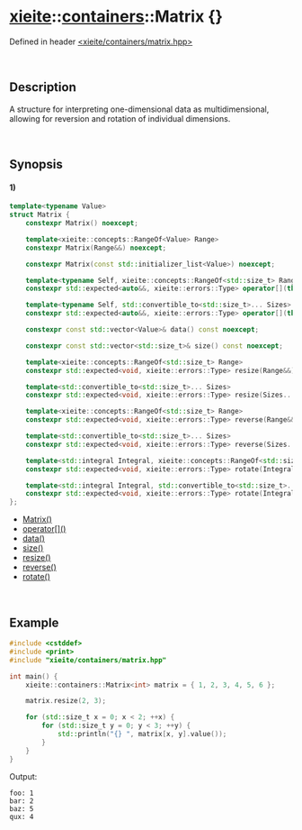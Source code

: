 # [xieite](../../xieite.md)\:\:[containers](../../containers.md)\:\:Matrix \{\}
Defined in header [<xieite/containers/matrix.hpp>](../../../include/xieite/containers/matrix.hpp)

&nbsp;

## Description
A structure for interpreting one-dimensional data as multidimensional, allowing for reversion and rotation of individual dimensions.

&nbsp;

## Synopsis
#### 1)
```cpp
template<typename Value>
struct Matrix {
    constexpr Matrix() noexcept;

    template<xieite::concepts::RangeOf<Value> Range>
    constexpr Matrix(Range&&) noexcept;

    constexpr Matrix(const std::initializer_list<Value>) noexcept;

    template<typename Self, xieite::concepts::RangeOf<std::size_t> Range>
    constexpr std::expected<auto&&, xieite::errors::Type> operator[](this Self&&, Range&&) noexcept;

    template<typename Self, std::convertible_to<std::size_t>... Sizes>
    constexpr std::expected<auto&&, xieite::errors::Type> operator[](this Self&&, Sizes...) noexcept;

    constexpr const std::vector<Value>& data() const noexcept;

    constexpr const std::vector<std::size_t>& size() const noexcept;

    template<xieite::concepts::RangeOf<std::size_t> Range>
    constexpr std::expected<void, xieite::errors::Type> resize(Range&&) noexcept;

    template<std::convertible_to<std::size_t>... Sizes>
    constexpr std::expected<void, xieite::errors::Type> resize(Sizes...) noexcept;

    template<xieite::concepts::RangeOf<std::size_t> Range>
    constexpr std::expected<void, xieite::errors::Type> reverse(Range&&) noexcept;

    template<std::convertible_to<std::size_t>... Sizes>
    constexpr std::expected<void, xieite::errors::Type> reverse(Sizes...) noexcept;

    template<std::integral Integral, xieite::concepts::RangeOf<std::size_t> Range>
    constexpr std::expected<void, xieite::errors::Type> rotate(Integral, Range&&) noexcept;

    template<std::integral Integral, std::convertible_to<std::size_t>... Sizes>
    constexpr std::expected<void, xieite::errors::Type> rotate(Integral, Sizes...) noexcept;
};
```
- [Matrix\(\)](./structures/matrix/1/operators/constructor.md)
- [operator\[\]\(\)](./structures/matrix/1/operators/array_subscript.md)
- [data\(\)](./structures/matrix/1/data.md)
- [size\(\)](./structures/matrix/1/size.md)
- [resize\(\)](./structures/matrix/1/resize.md)
- [reverse\(\)](./structures/matrix/1/reverse.md)
- [rotate\(\)](./structures/matrix/1/rotate.md)

&nbsp;

## Example
```cpp
#include <cstddef>
#include <print>
#include "xieite/containers/matrix.hpp"

int main() {
    xieite::containers::Matrix<int> matrix = { 1, 2, 3, 4, 5, 6 };

    matrix.resize(2, 3);

    for (std::size_t x = 0; x < 2; ++x) {
        for (std::size_t y = 0; y < 3; ++y) {
            std::println("{} ", matrix[x, y].value());
        }
    }
}
```
Output:
```
foo: 1
bar: 2
baz: 5
qux: 4
```
